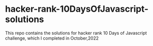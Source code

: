 # hacker-rank-10DaysOfJavascript-solutions
This repo contains the solutions for hacker rank 10 Days of Javascript challenge, which I completed in October,2022
